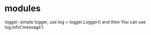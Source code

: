 # modules
logger:
    simple logger, use
    log = logger.Logger()
    and then You can use 
        log.info('message')

